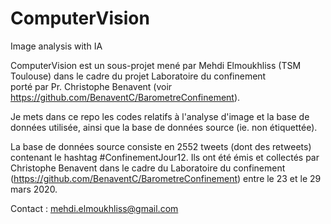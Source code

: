 # ComputerVision
Image analysis with IA

ComputerVision est un sous-projet mené par Mehdi Elmoukhliss (TSM Toulouse) dans le cadre du projet Laboratoire du confinement  
porté par Pr. Christophe Benavent (voir https://github.com/BenaventC/BarometreConfinement).

Je mets dans ce repo les codes relatifs à l'analyse d'image et la base de données utilisée, ainsi que la base de données source (ie. non étiquettée).

La base de données source consiste en 2552 tweets (dont des retweets) contenant le hashtag #ConfinementJour12. Ils ont été émis et collectés par Christophe Benavent dans le cadre du Laboratoire du confinement (https://github.com/BenaventC/BarometreConfinement) entre le 23 et le 29 mars 2020.


Contact : mehdi.elmoukhliss@gmail.com
